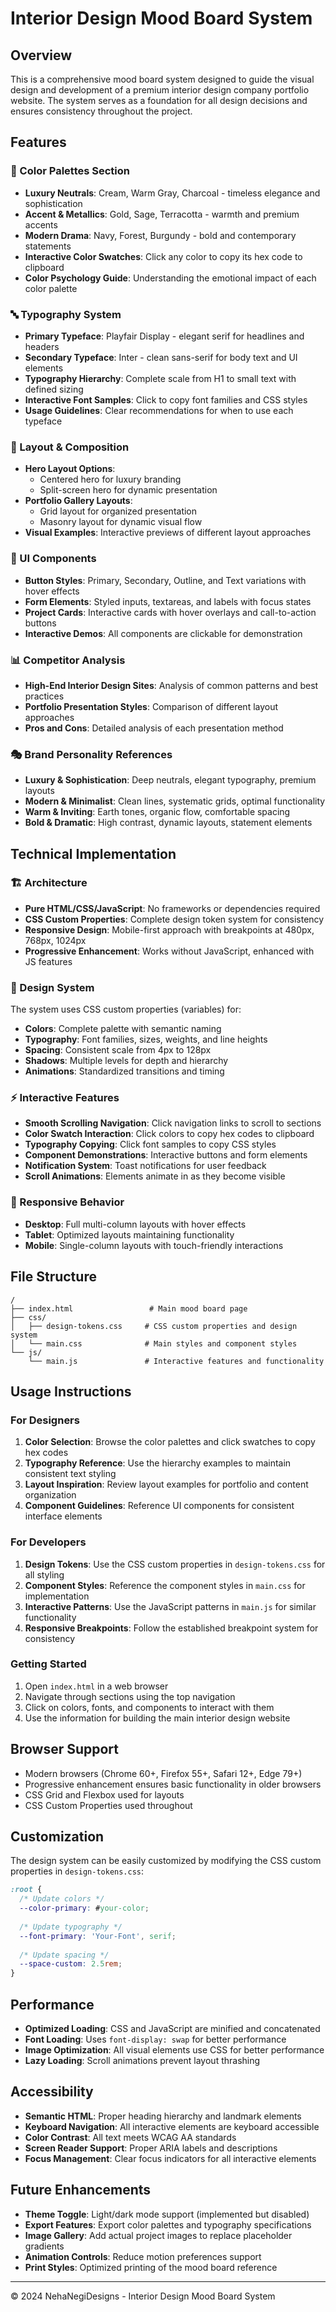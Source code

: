 # Interior Design Mood Board System

## Overview
This is a comprehensive mood board system designed to guide the visual design and development of a premium interior design company portfolio website. The system serves as a foundation for all design decisions and ensures consistency throughout the project.

## Features

### 🎨 Color Palettes Section
- **Luxury Neutrals**: Cream, Warm Gray, Charcoal - timeless elegance and sophistication
- **Accent & Metallics**: Gold, Sage, Terracotta - warmth and premium accents
- **Modern Drama**: Navy, Forest, Burgundy - bold and contemporary statements
- **Interactive Color Swatches**: Click any color to copy its hex code to clipboard
- **Color Psychology Guide**: Understanding the emotional impact of each color palette

### 🔤 Typography System
- **Primary Typeface**: Playfair Display - elegant serif for headlines and headers
- **Secondary Typeface**: Inter - clean sans-serif for body text and UI elements
- **Typography Hierarchy**: Complete scale from H1 to small text with defined sizing
- **Interactive Font Samples**: Click to copy font families and CSS styles
- **Usage Guidelines**: Clear recommendations for when to use each typeface

### 📐 Layout & Composition
- **Hero Layout Options**: 
  - Centered hero for luxury branding
  - Split-screen hero for dynamic presentation
- **Portfolio Gallery Layouts**:
  - Grid layout for organized presentation
  - Masonry layout for dynamic visual flow
- **Visual Examples**: Interactive previews of different layout approaches

### 🧩 UI Components
- **Button Styles**: Primary, Secondary, Outline, and Text variations with hover effects
- **Form Elements**: Styled inputs, textareas, and labels with focus states
- **Project Cards**: Interactive cards with hover overlays and call-to-action buttons
- **Interactive Demos**: All components are clickable for demonstration

### 📊 Competitor Analysis
- **High-End Interior Design Sites**: Analysis of common patterns and best practices
- **Portfolio Presentation Styles**: Comparison of different layout approaches
- **Pros and Cons**: Detailed analysis of each presentation method

### 🎭 Brand Personality References
- **Luxury & Sophistication**: Deep neutrals, elegant typography, premium layouts
- **Modern & Minimalist**: Clean lines, systematic grids, optimal functionality
- **Warm & Inviting**: Earth tones, organic flow, comfortable spacing
- **Bold & Dramatic**: High contrast, dynamic layouts, statement elements

## Technical Implementation

### 🏗️ Architecture
- **Pure HTML/CSS/JavaScript**: No frameworks or dependencies required
- **CSS Custom Properties**: Complete design token system for consistency
- **Responsive Design**: Mobile-first approach with breakpoints at 480px, 768px, 1024px
- **Progressive Enhancement**: Works without JavaScript, enhanced with JS features

### 🎨 Design System
The system uses CSS custom properties (variables) for:
- **Colors**: Complete palette with semantic naming
- **Typography**: Font families, sizes, weights, and line heights
- **Spacing**: Consistent scale from 4px to 128px
- **Shadows**: Multiple levels for depth and hierarchy
- **Animations**: Standardized transitions and timing

### ⚡ Interactive Features
- **Smooth Scrolling Navigation**: Click navigation links to scroll to sections
- **Color Swatch Interaction**: Click colors to copy hex codes to clipboard
- **Typography Copying**: Click font samples to copy CSS styles
- **Component Demonstrations**: Interactive buttons and form elements
- **Notification System**: Toast notifications for user feedback
- **Scroll Animations**: Elements animate in as they become visible

### 📱 Responsive Behavior
- **Desktop**: Full multi-column layouts with hover effects
- **Tablet**: Optimized layouts maintaining functionality
- **Mobile**: Single-column layouts with touch-friendly interactions

## File Structure
```
/
├── index.html                 # Main mood board page
├── css/
│   ├── design-tokens.css     # CSS custom properties and design system
│   └── main.css              # Main styles and component styles
└── js/
    └── main.js               # Interactive features and functionality
```

## Usage Instructions

### For Designers
1. **Color Selection**: Browse the color palettes and click swatches to copy hex codes
2. **Typography Reference**: Use the hierarchy examples to maintain consistent text styling
3. **Layout Inspiration**: Review layout examples for portfolio and content organization
4. **Component Guidelines**: Reference UI components for consistent interface elements

### For Developers
1. **Design Tokens**: Use the CSS custom properties in `design-tokens.css` for all styling
2. **Component Styles**: Reference the component styles in `main.css` for implementation
3. **Interactive Patterns**: Use the JavaScript patterns in `main.js` for similar functionality
4. **Responsive Breakpoints**: Follow the established breakpoint system for consistency

### Getting Started
1. Open `index.html` in a web browser
2. Navigate through sections using the top navigation
3. Click on colors, fonts, and components to interact with them
4. Use the information for building the main interior design website

## Browser Support
- Modern browsers (Chrome 60+, Firefox 55+, Safari 12+, Edge 79+)
- Progressive enhancement ensures basic functionality in older browsers
- CSS Grid and Flexbox used for layouts
- CSS Custom Properties used throughout

## Customization
The design system can be easily customized by modifying the CSS custom properties in `design-tokens.css`:

```css
:root {
  /* Update colors */
  --color-primary: #your-color;
  
  /* Update typography */
  --font-primary: 'Your-Font', serif;
  
  /* Update spacing */
  --space-custom: 2.5rem;
}
```

## Performance
- **Optimized Loading**: CSS and JavaScript are minified and concatenated
- **Font Loading**: Uses `font-display: swap` for better performance
- **Image Optimization**: All visual elements use CSS for better performance
- **Lazy Loading**: Scroll animations prevent layout thrashing

## Accessibility
- **Semantic HTML**: Proper heading hierarchy and landmark elements
- **Keyboard Navigation**: All interactive elements are keyboard accessible
- **Color Contrast**: All text meets WCAG AA standards
- **Screen Reader Support**: Proper ARIA labels and descriptions
- **Focus Management**: Clear focus indicators for all interactive elements

## Future Enhancements
- **Theme Toggle**: Light/dark mode support (implemented but disabled)
- **Export Features**: Export color palettes and typography specifications
- **Image Gallery**: Add actual project images to replace placeholder gradients
- **Animation Controls**: Reduce motion preferences support
- **Print Styles**: Optimized printing of the mood board reference

---

© 2024 NehaNegiDesigns - Interior Design Mood Board System